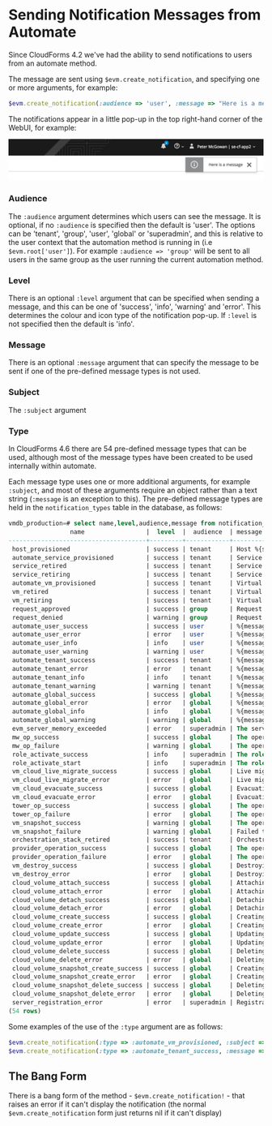 # Sending Notification Messages from Automate

Since CloudForms 4.2 we've had the ability to send notifications to users from an automate method. 




The message are sent using `$evm.create_notification`, and specifying one or more arguments, for example:
 
``` ruby
$evm.create_notification(:audience => 'user', :message => "Here is a message")
```

The notifications appear in a little pop-up in the top right-hand corner of the WebUI, for example:

![New Attributes in Use](images/screenshot1.png)

 
### Audience
 
The `:audience` argument determines which users can see the message. It is optional, if no `:audience` is specified then the default is 'user'. The options can be 'tenant', 'group', 'user', 'global' or 'superadmin', and this is relative to the user context that the automation method is running in (i.e `$evm.root['user']`). For example `:audience => 'group'` will be sent to all users in the same group as the user running the current automation method.
 
### Level
 
There is an optional `:level` argument that can be specified when sending a message, and this can be one of 'success', 'info', 'warning' and 'error'. This determines the colour and icon type of the notification pop-up. If `:level` is not specified then the default is 'info'.
 
### Message
 
There is an optional `:message` argument that can specify the message to be sent if one of the pre-defined message types is not used.
 
### Subject

The `:subject` argument

### Type
 
In CloudForms 4.6 there are 54 pre-defined message types that can be used, although most of the message types have been created to be used internally within automate.
 
Each message type uses one or more additional arguments, for example `:subject`, and most of these arguments require an object rather than a text string (`:message` is an exception to this). The pre-defined message types are held in the `notification_types` table in the database, as follows:

``` sql
vmdb_production=# select name,level,audience,message from notification_types;
                 name                 |  level  |  audience  | message
--------------------------------------+---------+------------+----------------------------------------------------------------------------------------------------------------------------------------------
 host_provisioned                     | success | tenant     | Host %{subject} has been provisioned.
 automate_service_provisioned         | success | tenant     | Service %{subject} has been provisioned.
 service_retired                      | success | tenant     | Service %{subject} has been retired.
 service_retiring                     | success | tenant     | Service %{subject} has started retirement.
 automate_vm_provisioned              | success | tenant     | Virtual Machine %{subject} has been provisioned.
 vm_retired                           | success | tenant     | Virtual Machine %{subject} has been retired.
 vm_retiring                          | success | tenant     | Virtual Machine %{subject} has started retirement.
 request_approved                     | success | group      | Request %{subject} has been approved.
 request_denied                       | warning | group      | Request %{subject} has been denied.
 automate_user_success                | success | user       | %{message}
 automate_user_error                  | error   | user       | %{message}
 automate_user_info                   | info    | user       | %{message}
 automate_user_warning                | warning | user       | %{message}
 automate_tenant_success              | success | tenant     | %{message}
 automate_tenant_error                | error   | tenant     | %{message}
 automate_tenant_info                 | info    | tenant     | %{message}
 automate_tenant_warning              | warning | tenant     | %{message}
 automate_global_success              | success | global     | %{message}
 automate_global_error                | error   | global     | %{message}
 automate_global_info                 | info    | global     | %{message}
 automate_global_warning              | warning | global     | %{message}
 evm_server_memory_exceeded           | error   | superadmin | The server %{name} memory usage %{memory_usage} exceeded limit %{memory_threshold}.  The server process %{pid} exited and will be restarted.
 mw_op_success                        | success | global     | The operation %{op_name} %{op_arg} on %{mw_server} completed successfully.
 mw_op_failure                        | warning | global     | The operation %{op_name} %{op_arg} on %{mw_server} has failed to complete. Please check the logs for further details.
 role_activate_success                | info    | superadmin | The role %{role_name} has been activated on server %{server_name}
 role_activate_start                  | info    | superadmin | The role %{role_name} has started activation on server %{server_name}
 vm_cloud_live_migrate_success        | success | global     | Live migrating Instance %{instance_name} completed successfully.
 vm_cloud_live_migrate_error          | error   | global     | Live migrating Instance %{instance_name} failed: %{error_message}
 vm_cloud_evacuate_success            | success | global     | Evacuating Instance %{instance_name} completed successfully.
 vm_cloud_evacuate_error              | error   | global     | Evacuating Instance %{instance_name} failed: %{error_message}
 tower_op_success                     | success | global     | The operation %{op_name} %{op_arg} on %{tower} completed successfully.
 tower_op_failure                     | error   | global     | The operation %{op_name} %{op_arg} on %{tower} has failed to complete. Please check the logs for further details.
 vm_snapshot_success                  | warning | global     | The operation %{snapshot_op} on snapshot of %{subject} completed successfully.
 vm_snapshot_failure                  | warning | global     | Failed to %{snapshot_op} snapshot of %{subject}: %{error}
 orchestration_stack_retired          | success | tenant     | Orchestration Stack %{subject} has been retired.
 provider_operation_success           | success | global     | The operation %{method} on %{target_name} completed successfully.
 provider_operation_failure           | error   | global     | The operation %{method} on %{target_name} failed: %{error}
 vm_destroy_success                   | success | global     | Destroying Virtual Machine %{subject} completed successfully.
 vm_destroy_error                     | error   | global     | Destroying Virtual Machine %{subject} failed: %{error_message}
 cloud_volume_attach_success          | success | global     | Attaching Volume %{subject} to Instance %{instance_name} completed successfully.
 cloud_volume_attach_error            | error   | global     | Attaching Volume %{subject} to Instance %{instance_name} failed: %{error_message}
 cloud_volume_detach_success          | success | global     | Detaching Volume %{subject} from Instance %{instance_name} completed successfully.
 cloud_volume_detach_error            | error   | global     | Detaching Volume %{subject} from Instance %{instance_name} failed: %{error_message}
 cloud_volume_create_success          | success | global     | Creating Volume %{volume_name} completed successfully.
 cloud_volume_create_error            | error   | global     | Creating Volume %{volume_name} failed: %{error_message}
 cloud_volume_update_success          | success | global     | Updating Volume %{subject} completed successfully.
 cloud_volume_update_error            | error   | global     | Updating Volume %{subject} failed: %{error_message}
 cloud_volume_delete_success          | success | global     | Deleting Volume %{subject} completed successfully.
 cloud_volume_delete_error            | error   | global     | Deleting Volume %{subject} failed: %{error_message}
 cloud_volume_snapshot_create_success | success | global     | Creating Snapshot %{snapshot_name} of Volume %{volume_name} completed successfully.
 cloud_volume_snapshot_create_error   | error   | global     | Creating Snapshot %{snapshot_name} of Volume %{volume_name} failed: %{error_message}
 cloud_volume_snapshot_delete_success | success | global     | Deleting Snapshot %{subject} of Volume %{volume_name} completed successfully.
 cloud_volume_snapshot_delete_error   | error   | global     | Deleting Snapshot %{subject} of Volume %{volume_name} failed: %{error_message}
 server_registration_error            | error   | superadmin | Registration failed for server %{server_name}
(54 rows)
```

Some examples of the use of the `:type` argument are as follows:

``` ruby
$evm.create_notification(:type => :automate_vm_provisioned, :subject => $evm.root['vm'])
$evm.create_notification(:type => :automate_tenant_success, :message => 'test')
```
## The Bang Form

There is a bang form of the method - `$evm.create_notification!` - that raises an error if it can't display the notification (the normal `$evm.create_notification` form just returns nil if it can't display)

